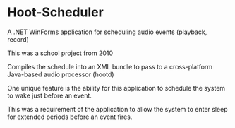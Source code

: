 # Hoot-Scheduler

A .NET WinForms application for scheduling audio events (playback, record)

This was a school project from 2010

Compiles the schedule into an XML bundle to pass to a cross-platform Java-based audio processor (hootd)

One unique feature is the ability for this application to schedule the system to wake just before an event. 

This was a requirement of the application to allow the system to enter sleep for extended periods before an event fires. 

